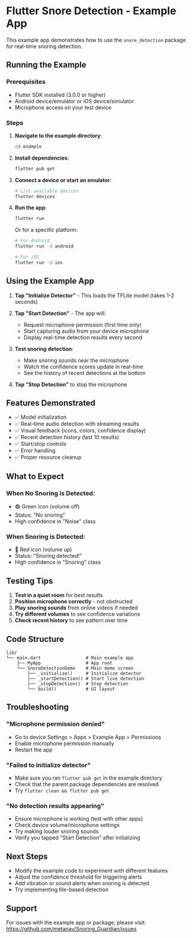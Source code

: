 # Flutter Snore Detection - Example App

This example app demonstrates how to use the `snore_detection` package for real-time snoring detection.

## Running the Example

### Prerequisites

- Flutter SDK installed (3.0.0 or higher)
- Android device/emulator or iOS device/simulator
- Microphone access on your test device

### Steps

1. **Navigate to the example directory**:
   ```bash
   cd example
   ```

2. **Install dependencies**:
   ```bash
   flutter pub get
   ```

3. **Connect a device or start an emulator**:
   ```bash
   # List available devices
   flutter devices
   ```

4. **Run the app**:
   ```bash
   flutter run
   ```

   Or for a specific platform:
   ```bash
   # For Android
   flutter run -d android

   # For iOS
   flutter run -d ios
   ```

## Using the Example App

1. **Tap "Initialize Detector"** - This loads the TFLite model (takes 1-2 seconds)

2. **Tap "Start Detection"** - The app will:
   - Request microphone permission (first time only)
   - Start capturing audio from your device microphone
   - Display real-time detection results every second

3. **Test snoring detection**:
   - Make snoring sounds near the microphone
   - Watch the confidence scores update in real-time
   - See the history of recent detections at the bottom

4. **Tap "Stop Detection"** to stop the microphone

## Features Demonstrated

- ✅ Model initialization
- ✅ Real-time audio detection with streaming results
- ✅ Visual feedback (icons, colors, confidence display)
- ✅ Recent detection history (last 10 results)
- ✅ Start/stop controls
- ✅ Error handling
- ✅ Proper resource cleanup

## What to Expect

### When No Snoring is Detected:
- 🟢 Green icon (volume off)
- Status: "No snoring"
- High confidence in "Noise" class

### When Snoring is Detected:
- 🔴 Red icon (volume up)
- Status: "Snoring detected!"
- High confidence in "Snoring" class

## Testing Tips

1. **Test in a quiet room** for best results
2. **Position microphone correctly** - not obstructed
3. **Play snoring sounds** from online videos if needed
4. **Try different volumes** to see confidence variations
5. **Check recent history** to see pattern over time

## Code Structure

```
lib/
└── main.dart                 # Main example app
    ├── MyApp                 # App root
    └── SnoreDetectionDemo    # Main demo screen
        ├── _initialize()     # Initialize detector
        ├── _startDetection() # Start live detection
        ├── _stopDetection()  # Stop detection
        └── build()           # UI layout
```

## Troubleshooting

### "Microphone permission denied"
- Go to device Settings > Apps > Example App > Permissions
- Enable microphone permission manually
- Restart the app

### "Failed to initialize detector"
- Make sure you ran `flutter pub get` in the example directory
- Check that the parent package dependencies are resolved
- Try `flutter clean && flutter pub get`

### "No detection results appearing"
- Ensure microphone is working (test with other apps)
- Check device volume/microphone settings
- Try making louder snoring sounds
- Verify you tapped "Start Detection" after initializing

## Next Steps

- Modify the example code to experiment with different features
- Adjust the confidence threshold for triggering alerts
- Add vibration or sound alerts when snoring is detected
- Try implementing file-based detection

## Support

For issues with the example app or package, please visit:
https://github.com/metanav/Snoring_Guardian/issues